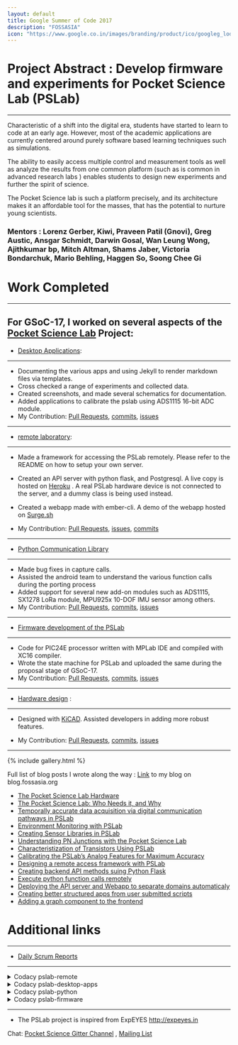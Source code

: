 ```yaml
---
layout: default
title: Google Summer of Code 2017
description: "FOSSASIA"
icon: "https://www.google.co.in/images/branding/product/ico/googleg_lodp.ico"
---
```


Project Abstract : Develop firmware and experiments for Pocket Science Lab (PSLab)
===

---

Characteristic of a shift into the digital era, students have started to learn to code at an early age. However, most of the academic applications are currently centered around purely software based learning techniques such as simulations.

The ability to easily access multiple control and measurement tools as well as analyze the results from one common platform (such as is common in advanced research labs ) enables students to design new experiments and further the spirit of science.

The Pocket Science lab is such a platform precisely, and its architecture makes it an affordable tool for the masses, that has the potential to nurture young scientists.

### Mentors : Lorenz Gerber, Kiwi, Praveen Patil (Gnovi), Greg Austic, Ansgar Schmidt, Darwin Gosal, Wan Leung Wong, Ajithkumar bp, Mitch Altman, Shams Jaber, Victoria Bondarchuk, Mario Behling, Haggen So, Soong Chee Gi

Work Completed
===

---

For GSoC-17, I worked on several aspects of the [Pocket Science Lab](https://pslab.fossasia.org) Project:
---

* [Desktop Applications](https://github.com/fossasia/pslab-desktop-apps):
---
  * Documenting the various apps and using Jekyll to render markdown files via templates.
  * Cross checked a range of experiments and collected data.
  * Created screenshots, and made several schematics for documentation.
  * Added applications to calibrate the pslab using ADS1115 16-bit ADC module.  
  * My Contribution: [Pull Requests](https://github.com/fossasia/pslab-desktop-apps/pulls?utf8=%E2%9C%93&q=is%3Apr%20author%3Ajithinbp), [commits](https://github.com/fossasia/pslab-desktop-apps/commits/?author=jithinbp), [issues](https://github.com/fossasia/pslab-desktop-apps/issues/?author=jithinbp)
  ---

* [remote laboratory](https://github.com/fossasia/pslab-remote):
---
  * Made a framework for accessing the PSLab remotely. Please refer to the README on how to setup your own server.
  * Created an API server with python flask, and Postgresql. A live copy is hosted on [Heroku](https://pslab-stage.herokuapp.com) . A real PSLab hardware device is not connected to the server, and a dummy class is being used instead.
  * Created a webapp made with ember-cli. A demo of the webapp hosted on [Surge.sh](https://pslab-remote.surge.sh)
  
  * My Contribution: [Pull Requests](https://github.com/fossasia/pslab-remote/pulls?utf8=%E2%9C%93&q=is%3Apr%20author%3Ajithinbp), [issues](https://github.com/fossasia/pslab-hardware/issues?utf8=%E2%9C%93&q=is%3Aissue%20author%3Ajithinbp), [commits](https://github.com/fossasia/pslab-remote/commits/?author=jithinbp)
  ---

* [Python Communication Library](https://github.com/fossasia/pslab-python)
---
  * Made bug fixes in capture calls.
  * Assisted the android team to understand the various function calls during the porting process
  * Added support for several new add-on modules such as ADS1115, SX1278 LoRa module, MPU925x 10-DOF IMU sensor among others.  
  * My Contribution: [Pull Requests](https://github.com/fossasia/pslab-python/pulls?utf8=%E2%9C%93&q=is%3Apr%20author%3Ajithinbp), [commits](https://github.com/fossasia/pslab-python/commits/?author=jithinbp), [issues](https://github.com/fossasia/pslab-python/issues?utf8=%E2%9C%93&q=is%3Aissue%20author%3Ajithinbp)
  ---

* [Firmware development of the PSLab](https://github.com/fossasia/pslab-firmware)
---
  * Code for PIC24E processor written with MPLab IDE and compiled with XC16 compiler.
  * Wrote the state machine for PSLab and uploaded the same during the proposal stage of GSoC-17.
  * My Contribution: [Pull Requests](https://github.com/fossasia/pslab-firmware/pulls?utf8=%E2%9C%93&q=is%3Apr%20author%3Ajithinbp), [commits](https://github.com/fossasia/pslab-firmware/commits/master?author=jithinbp), [issues](https://github.com/fossasia/pslab-firmware/issues/?author=jithinbp)
  ---

* [Hardware design](https://github.com/fossasia/pslab-hardware) :
---
  * Designed with [KiCAD](http://kicad-pcb.org/). Assisted developers in adding more robust features.

  * My Contribution: [Pull Requests](https://github.com/fossasia/pslab-hardware/pulls?utf8=%E2%9C%93&q=is%3Apr%20author%3Ajithinbp), [commits](https://github.com/fossasia/pslab-hardware/commits/?author=jithinbp), [issues](https://github.com/fossasia/pslab-hardware/issues/?author=jithinbp)
  ---



{% include gallery.html %}

Full list of blog posts I wrote along the way : [Link](http://blog.fossasia.org/author/jithinbp/) to my blog on blog.fossasia.org

+ [The Pocket Science Lab Hardware](http://blog.fossasia.org/the-pocket-science-lab-hardware/)
+ [The Pocket Science Lab: Who Needs it, and Why](http://blog.fossasia.org/the-pocket-science-lab-who-needs-it-and-why-2/)
+ [Temporally accurate data acquisition via digital communication pathways in PSLab](http://blog.fossasia.org/temporally-accurate-data-acquisition-via-digital-communication-pathways-in-pslab/)
+ [Environment Monitoring with PSLab](http://blog.fossasia.org/environment-monitoring-with-pslab/)
+ [Creating Sensor Libraries in PSLab](http://blog.fossasia.org/creating-sensor-libraries-in-pslab/)
+ [Understanding PN Junctions with the Pocket Science Lab](http://blog.fossasia.org/understanding-pn-junctions-with-the-pocket-science-lab/)
+ [Characteristization of Transistors Using PSLab](http://blog.fossasia.org/characteristization-of-transistors-using-pslab/)
+ [Calibrating the PSLab’s Analog Features for Maximum Accuracy](http://blog.fossasia.org/calibrating-the-pslabs-analog-features-for-maximum-accuracy/)
+ [Designing a remote access framework with PSLab](http://blog.fossasia.org/designing-a-virtual-laboratory-with-pslab/)
+ [Creating backend API methods suing Python Flask](http://blog.fossasia.org/designing-a-remote-laboratory-with-pslab-using-python-flask-framework/)
+ [Execute python function calls remotely](http://blog.fossasia.org/designing-a-remote-laboratory-with-pslab-execution-of-function-strings/)
+ [Deploying the API server and Webapp to separate domains automaticaly ](http://blog.fossasia.org/pslab-remote-lab-automatically-deploying-the-emberjs-webapp-and-flask-api-server-to-different-domains/)
+ [Creating better structured apps from user submitted scripts](http://blog.fossasia.org/enhancing-the-functionality-of-user-submitted-scripts-in-the-pslab-remote-framework/)
+ [Adding a graph component to the frontend](http://blog.fossasia.org/including-a-graph-component-in-the-remote-access-framework-for-pslab/)


Additional links
===

---

+ [Daily Scrum Reports](https://groups.google.com/forum/#!searchin/pslab-fossasia/subject$3Ajithin%7Csort:date)
---

<details>
  <summary>Codacy pslab-remote</summary>
  <img src="../images/codacy_remote.png" alt="avatar">
</details>
<details>
  <summary>Codacy pslab-desktop-apps</summary>
  <img src="../images/codacy_desktop.png" alt="avatar">
</details>
<details>
  <summary>Codacy pslab-python</summary>
  <img src="../images/codacy_python.png" alt="avatar">
</details>
<details>
  <summary>Codacy pslab-firmware</summary>
  <img src="../images/codacy_firmware.png" alt="avatar">
</details>


----

+ The PSLab project is inspired from ExpEYES  <http://expeyes.in>

Chat: [Pocket Science Gitter Channel](https://gitter.im/fossasia/pslab) ,  [Mailing List](https://groups.google.com/forum/#!forum/pslab-fossasia)


